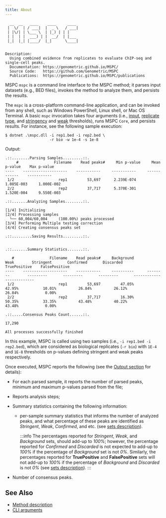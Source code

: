 ```yaml
---
title: About
---
```


```shell
  __  __   ____    ____     ____
 |  \/  | / ___|  |  _ \   / ___|
 | |\/| | \___ \  | |_) | | |
 | |  | |  ___) | |  __/  | |___
 |_|  |_| |____/  |_|      \____|


Description:
  Using combined evidence from replicates to evaluate ChIP-seq and single-cell peaks.
  Documentation: https://genometric.github.io/MSPC/
  Source Code:   https://github.com/Genometric/MSPC
  Publications:  https://genometric.github.io/MSPC/publications
```

MSPC `mspc` is a command line interface to the MSPC method; 
it parses input datasets (e.g., BED files), invokes the method
to analyze them, and persists the results. 

The `mspc` is a cross-platform command-line application, and 
can be invoked from any shell, such as Windows PowerShell, Linux 
shell, or Mac OS Terminal. A basic `mspc` invocation takes four 
arguments (i.e., [input](cli/args.md#input), 
[replicate type](cli/args.md#replicate-type), and
[stringency](cli/args.md#stringency-threshold) and
[weak](cli/args.md#weak-threshold) thresholds), runs 
MSPC `Core`, and persists results. 
For instance, see the following sample execution: 

```shell
$ dotnet .\mspc.dll -i rep1.bed -i rep2.bed \
                    -r bio -w 1e-4 -s 1e-8

```

Output:
```shell
.::........Parsing Samples.........::.
     #                Filename    Read peaks#     Min p-value     Mean p-value    Max p-value
----    --------------------    -----------     -----------     ------------    -----------
 1/2                    rep1         53,697      2.239E-074       1.085E-003     1.000E-002
 2/2                    rep2         37,717      5.370E-301       1.520E-004     9.550E-003

.::.......Analyzing Samples........::.

[1/4] Initializing
[2/4] Processing samples
  └── 60,004/60,004     (100.00%) peaks processed
[3/4] Performing Multiple testing correction
[4/4] Creating consensus peaks set

.::.........Saving Results.........::.


.::.......Summary Statistics.......::.

   #                Filename    Read peaks#     Background          Weak        Stringent       Confirmed       Discarded       TruePositive    FalsePositive
----    --------------------    -----------     ----------      --------        ---------       ---------       ---------       ------------    -------------
 1/2                    rep1         53,697         47.05%        42.95%           10.01%          26.84%          26.12%             26.84%            0.00%
 2/2                    rep2         37,717         16.30%        50.35%           33.35%          43.48%          40.22%             43.48%            0.00%

.::.....Consensus Peaks Count......::.

17,290

All processes successfully finished
```

In this example, MSPC is called using two samples 
(i.e., `-i rep1.bed -i rep2.bed`), which are considered as
biological replicates (`-r bio`) with `1E-4` and `1E-8` thresholds
on p-values defining stringent and weak peaks respectively. 


Once executed, MSPC reports the following (see the [Output section](output) for details): 
- For each parsed sample, it reports the number of parsed peaks,
minimum and maximum p-values parsed from the file;
- Reports analysis steps;
- Summary statistics containing the following information:
  - per-sample summary statistics that informs the number
    of analyzed peaks, and what percentage of these peaks
    are identified as *Stringent*, *Weak*, *Confirmed*,
    and etc. (see [sets description](method/sets.md)).

    :::info
    The percentages reported for *Stringent*, *Weak*, and *Background* 
    sets, should add-up to _100%_; however, the percentage reported for 
    *Confirmed* and *Discarded* is not expected to add-up to _100%_ if 
    the percentage of *Background* set is not _0%_. Similarly, the 
    percentages reported for **TruePositive** and **FalsePositive** 
    sets will not add-up to _100%_ if the percentage of *Background* 
    and *Discarded* is not _0%_ (see [sets description](method/sets.md)).
    :::

 - Number of consensus peaks.



## See Also

- [Method description](method/about.md)
- [CLI arguments](cli/args.md)
